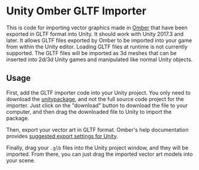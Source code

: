 # Unity Omber GLTF Importer

This is code for importing vector graphics made in [Omber](https://www.wobastic.com/omber/) that have been exported in GLTF format into Unity. It should work with Unity 2017.3 and later. It allows GLTF files exported by Omber to be imported into your game from within the Unity editor. Loading GLTF files at runtime is not currently supported. The GLTF files will be imported as 3d meshes that can be inserted into 2d/3d Unity games and manipulated like normal Unity objects.

## Usage

First, add the GLTF importer code into your Unity project. You only need to download the [unitypackage](https://github.com/my2iu/UnityOmberGltfImporter/blob/master/UnityOmberGltfImporter.unitypackage), and not the full source code project for the importer. Just click on the "download" button to download the file to your computer, and then drag the downloaded file to Unity to import the package.

Then, export your vector art in GLTF format. Omber's help documentation provides [suggested export settings for Unity](https://www.wobastic.com/omber/help/gltf.html).

Finally, drag your `.glb` files into the Unity project window, and they will be imported. From there, you can just drag the imported vector art models into your scene.
